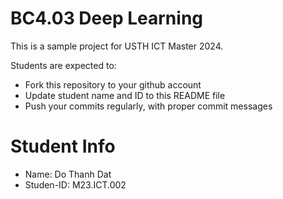 # BC4.03 Deep Learning

This is a sample project for USTH ICT Master 2024.

Students are expected to:

-   Fork this repository to your github account
-   Update student name and ID to this README file
-   Push your commits regularly, with proper commit messages

# Student Info

-   Name: Do Thanh Dat
-   Studen-ID: M23.ICT.002
